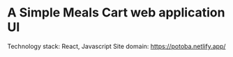 # A Simple Meals Cart web application UI

Technology stack: React, Javascript
Site domain: https://potoba.netlify.app/
